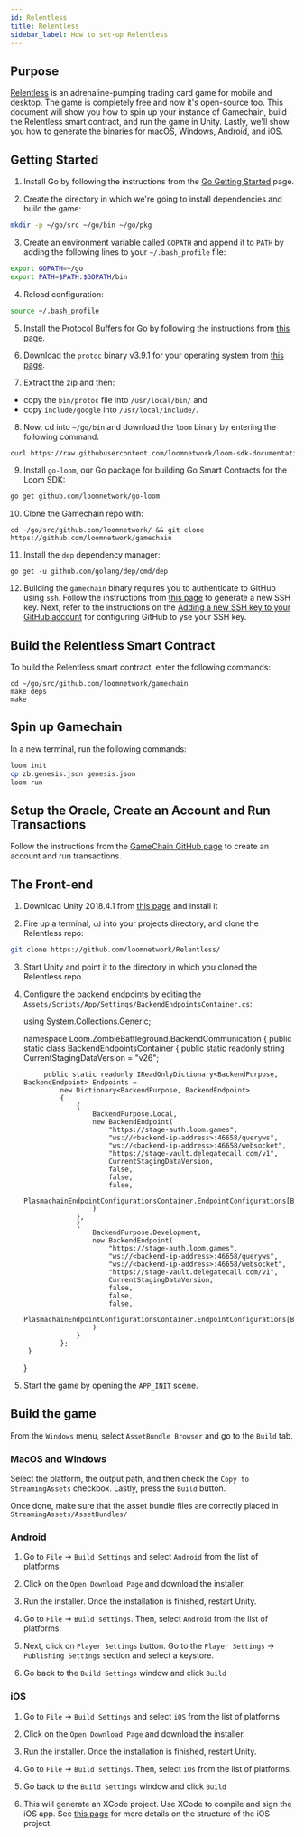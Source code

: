 ```yaml
---
id: Relentless
title: Relentless
sidebar_label: How to set-up Relentless
---
```


## Purpose

[Relentless](https://loom.games/en/) is an adrenaline-pumping trading card game for mobile and desktop. The game is completely free and now it's open-source too. This document will show you how to spin up your instance of Gamechain, build the Relentless smart contract, and run the game in Unity. Lastly, we'll show you how to generate the binaries for macOS, Windows, Android, and iOS.

## Getting Started

1. Install Go by following the instructions from the [Go Getting Started](https://golang.org/doc/install) page.

2. Create the directory in which we're going to install dependencies and build the game:

```bash
mkdir -p ~/go/src ~/go/bin ~/go/pkg
```

3. Create an environment variable called `GOPATH` and append it to `PATH` by adding the following lines to your `~/.bash_profile` file:

```bash
export GOPATH=~/go
export PATH=$PATH:$GOPATH/bin
```

4. Reload configuration:

```bash
source ~/.bash_profile
```

5. Install the Protocol Buffers for Go by following the instructions from [this page](https://github.com/gogo/protobuf).

6. Download the `protoc` binary v3.9.1 for your operating system from [this page](https://github.com/protocolbuffers/protobuf/releases/tag/v3.9.1).

7. Extract the zip and then:
    
 - copy the `bin/protoc` file into `/usr/local/bin/` and 
 - copy `include/google` into `/usr/local/include/`.
8. Now, cd into `~/go/bin` and download the `loom` binary by entering the following command:

```bash
curl https://raw.githubusercontent.com/loomnetwork/loom-sdk-documentation/master/scripts/get_loom.sh | sh
```

9. Install `go-loom`, our Go package for building Go Smart Contracts for the Loom SDK:

```bash
go get github.com/loomnetwork/go-loom
```

10. Clone the Gamechain repo with:

```text
cd ~/go/src/github.com/loomnetwork/ && git clone https://github.com/loomnetwork/gamechain
```

11. Install the `dep` dependency manager:

```text
go get -u github.com/golang/dep/cmd/dep
```

12. Building the `gamechain` binary requires you to authenticate to GitHub using `ssh`. Follow the instructions from [this page](https://help.github.com/en/articles/generating-a-new-ssh-key-and-adding-it-to-the-ssh-agent) to generate a new SSH key. Next, refer to the instructions on the [Adding a new SSH key to your GitHub account](https://help.github.com/en/articles/adding-a-new-ssh-key-to-your-github-account) for configuring GitHub to yse your SSH key.

## Build the Relentless Smart Contract

To build the Relentless smart contract, enter the following commands:

```text
cd ~/go/src/github.com/loomnetwork/gamechain
make deps
make
```

## Spin up Gamechain

In a new terminal, run the following commands:

```bash
loom init
cp zb.genesis.json genesis.json
loom run
```

## Setup the Oracle, Create an Account and Run Transactions

Follow the instructions from the [GameChain GitHub page](https://github.com/loomnetwork/gamechain#creating-account-and-running-transactions) to create an account and run transactions.

## The Front-end

1. Download Unity 2018.4.1 from [this page](https://unity3d.com/get-unity/download/archive) and install it

2. Fire up a terminal, `cd` into your projects directory, and clone the Relentless repo:

```bash
git clone https://github.com/loomnetwork/Relentless/
```

3. Start Unity and point it to the directory in which you cloned the Relentless repo.

4. Configure the backend endpoints by editing the `Assets/Scripts/App/Settings/BackendEndpointsContainer.cs`:

    using System.Collections.Generic;
    
    namespace Loom.ZombieBattleground.BackendCommunication
    {
        public static class BackendEndpointsContainer
        {
            public static readonly string CurrentStagingDataVersion = "v26";
    
            public static readonly IReadOnlyDictionary<BackendPurpose, BackendEndpoint> Endpoints =
                new Dictionary<BackendPurpose, BackendEndpoint>
                {
                    {
                        BackendPurpose.Local,
                        new BackendEndpoint(
                            "https://stage-auth.loom.games",
                            "ws://<backend-ip-address>:46658/queryws",
                            "ws://<backend-ip-address>:46658/websocket",
                            "https://stage-vault.delegatecall.com/v1",
                            CurrentStagingDataVersion,
                            false,
                            false,
                            false,
                            PlasmachainEndpointConfigurationsContainer.EndpointConfigurations[BackendPurpose.Staging]
                        )
                    },
                    {
                        BackendPurpose.Development,
                        new BackendEndpoint(
                            "https://stage-auth.loom.games",
                            "ws://<backend-ip-address>:46658/queryws",
                            "ws://<backend-ip-address>:46658/websocket",
                            "https://stage-vault.delegatecall.com/v1",
                            CurrentStagingDataVersion,
                            false,
                            false,
                            false,
                            PlasmachainEndpointConfigurationsContainer.EndpointConfigurations[BackendPurpose.Staging]
                        )
                    }
                };
        }
    }
    

5. Start the game by opening the `APP_INIT` scene.

## Build the game

From the `Windows` menu, select `AssetBundle Browser` and go to the `Build` tab.

### MacOS and Windows

Select the platform, the output path, and then check the `Copy to StreamingAssets` checkbox. Lastly, press the `Build` button.

Once done, make sure that the asset bundle files are correctly placed in `StreamingAssets/AssetBundles/`

### Android

1. Go to `File` -> `Build Settings` and select `Android` from the list of platforms

2. Click on the `Open Download Page` and download the installer.

3. Run the installer. Once the installation is finished, restart Unity.

4. Go to `File` -> `Build settings`. Then, select `Android` from the list of platforms.

5. Next, click on `Player Settings` button. Go to the `Player Settings` -> `Publishing Settings` section and select a keystore.

6. Go back to the `Build Settings` window and click `Build`

### iOS

1. Go to `File` -> `Build Settings` and select `iOS` from the list of platforms

2. Click on the `Open Download Page` and download the installer.

3. Run the installer. Once the installation is finished, restart Unity.

4. Go to `File` -> `Build settings`. Then, select `iOs` from the list of platforms.

5. Go back to the `Build Settings` window and click `Build`

6. This will generate an XCode project. Use XCode to compile and sign the iOS app. See [this page](https://docs.unity3d.com/Manual/StructureOfXcodeProject.html) for more details on the structure of the iOS project.